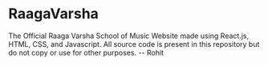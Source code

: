 # RaagaVarsha
The Official Raaga Varsha School of Music Website made using React.js, HTML, CSS, and Javascript.
All source code is present in this repository but do not copy or use for other purposes. 
-- Rohit
